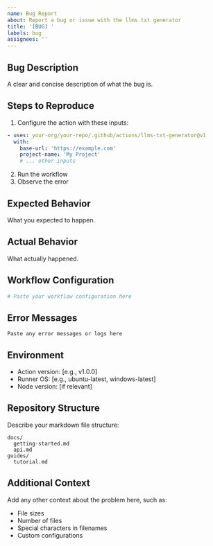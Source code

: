 ```yaml
---
name: Bug Report
about: Report a bug or issue with the llms.txt generator
title: '[BUG] '
labels: bug
assignees: ''
---
```


## Bug Description

A clear and concise description of what the bug is.

## Steps to Reproduce

1. Configure the action with these inputs:
```yaml
- uses: your-org/your-repo/.github/actions/llms-txt-generator@v1
  with:
    base-url: 'https://example.com'
    project-name: 'My Project'
    # ... other inputs
```

2. Run the workflow
3. Observe the error

## Expected Behavior

What you expected to happen.

## Actual Behavior

What actually happened.

## Workflow Configuration

```yaml
# Paste your workflow configuration here
```

## Error Messages

```
Paste any error messages or logs here
```

## Environment

- Action version: [e.g., v1.0.0]
- Runner OS: [e.g., ubuntu-latest, windows-latest]
- Node version: [if relevant]

## Repository Structure

Describe your markdown file structure:

```
docs/
  getting-started.md
  api.md
guides/
  tutorial.md
```

## Additional Context

Add any other context about the problem here, such as:
- File sizes
- Number of files
- Special characters in filenames
- Custom configurations
